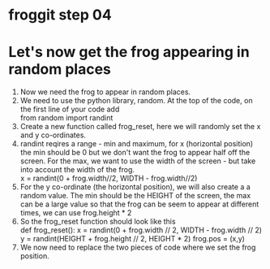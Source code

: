 # froggit step 04

# Let's now get the frog appearing in random places

1. Now we need the frog to appear in random places.  
2. We need to use the python library, random. At the top of the code, on the first line of your code add   
from random import randint
3. Create a new function called frog_reset, here we will randomly set the x and y co-ordinates.
4. randint reqires a range - min and maximum, for x (horizontal position) the min should be 0 but we don't want the frog to appear half off the screen. For the max, we want to use the width of the screen - but take into account the width of the frog.  
  x = randint(0 + frog.width//2, WIDTH - frog.width//2)
5. For the y co-ordinate (the horizontal position), we will also create a a random value. The min should be the HEIGHT of the screen, the max can be a large value so that the frog can be seem to appear at different times, we can use frog.height * 2
6. So the frog_reset function should look like this  
def frog_reset():
    x = randint(0 + frog.width // 2, WIDTH - frog.width // 2)
    y = randint(HEIGHT + frog.height // 2, HEIGHT * 2)
    frog.pos = (x,y)
7. We now need to replace the two pieces of code where we set the frog position.    



